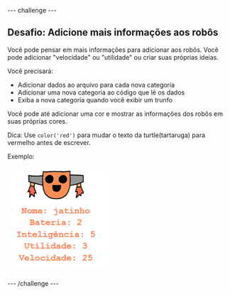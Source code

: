 --- challenge ---

## Desafio: Adicione mais informações aos robôs

Você pode pensar em mais informações para adicionar aos robôs. Você pode adicionar "velocidade" ou "utilidade" ou criar suas próprias ideias.

Você precisará:

+ Adicionar dados ao arquivo para cada nova categoria 
+ Adicionar uma nova categoria ao código que lê os dados
+ Exiba a nova categoria quando você exibir um trunfo

Você pode até adicionar uma cor e mostrar as informações dos robôs em suas próprias cores.

Dica: Use `color('red')` para mudar o texto da turtle(tartaruga) para vermelho antes de escrever.

Exemplo:

![screenshot](images/robotrumps-jet.png)

--- /challenge ---